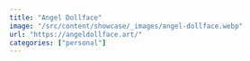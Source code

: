 ```yaml
---
title: "Angel Dollface"
image: "/src/content/showcase/_images/angel-dollface.webp"
url: "https://angeldollface.art/"
categories: ["personal"]
---
```

